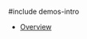 #include demos-intro

- [Overview](https://js.devexpress.com/Demos/WidgetsGallery/Demo/ProgressBar/Overview/)